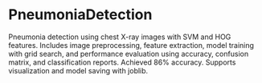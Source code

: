 # PneumoniaDetection
 Pneumonia detection using chest X-ray images with SVM and HOG features. Includes image preprocessing, feature extraction, model training with grid search, and performance evaluation using accuracy, confusion matrix, and classification reports. Achieved 86% accuracy. Supports visualization and model saving with joblib.
